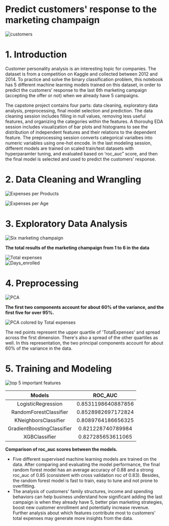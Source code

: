 
Predict customers' response to the marketing champaign
======================================================
  
![customers](./images/shopping.jpg)
# 1. Introduction


Customer personality analysis is an interesting topic for companies. The dataset is from a competition on Kaggle and collected between 2012 and 2014.
To practice and solve the binary classification problem, this notebook has 5 different machine learning models trained on this dataset, in order to 
predict the customers’ response to the last 6th marketing campaign (accepting the offer or not) when we already have 5 campaigns.



The capstone project contains four parts: data cleaning, exploratory data analysis, preprocessing, final model selection and prediction. The data cleaning session includes filling in null values, removing less useful features, and organizing the categories within the features. A thorouhg EDA session includes visualization of bar plots and histograms to see the distribution of independent features and their relations to the dependent feature. The preprocessing session converts categorical varialbes into numeric variables using one-hot encode. In the last modeling session, different models are trained on scaled train/test datasets with hyperparamter tuning, and evaluated based on ‘roc_auc” score, and then the final model is selected and used to predict the customers’ response.

# 2. Data Cleaning and Wrangling

  
![Expenses per Products](./images/expenses.jpg)  

![Expenses per Age](./images/expenses2.jpg)

# 3. Exploratory Data Analysis

  
![Six marketing champaign](./images/campaign.jpg)

**The total results of the marketing champaign from 1 to 6 in the data**
  
![Total expenses](./images/total_expenses1.jpg)  
![Days_enrolled](./images/days_enrolled.jpg)  


# 4. Preprocessing 
  

![PCA](./images/pca.jpg)

**The first two components account for about 60% of the variance, and the first five for over 95%.**   
  
![PCA colored by Total expenses](./images/pca2.jpg)

The red points represent the upper quartile of 'TotalExpenses' and spread across the first dimension. There's also a spread of the other quartiles as well. In this representation, the two principal components account for about 60% of the variance in the data.  

# 5. Training and Modeling



![top 5 important features](./images/important_features.jpg)


 
|Models|ROC_AUC|
| :---: | :---: |
|LogisticRegression|0.8531198640887856|
|RandomForestClassifier|0.8528982697172824|
|KNeighborsClassifier|0.8089764186656325|
|GradientBoostingClassifier|0.821228740789984|
|XGBClassifier|0.827285653611065|

**Comparison of roc_auc scores between the models.**  


 - Five different supervised machine learning models are trained on the data. After comparing and evaluating the model performance, the final random forest model has an average accuracy of 0.88 and a strong roc_auc of 0.85 (consistent with cross validation roc of 0.83). Besides, the random forest model is fast to train, easy to tune and not prone to overfitting.
 - The analysis of customers' family structures, income and spending behaviors can help business understand how significant adding the last campaign is when they already have 5, better plan marketing strategies, boost new customer enrollment and potentially increase revenue. Further analysis about which features contribute most to customers' total expenses may generate more insights from the data.
